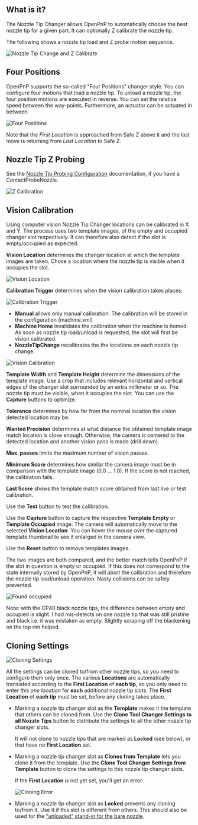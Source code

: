 ## What is it?

The Nozzle Tip Changer allows OpenPnP to automatically choose the best nozzle tip for a given part. It can optionally Z calibrate the nozzle tip.

The following shows a nozzle tip load and Z probe motion sequence.

![Nozzle Tip Change and Z Calibrate](https://user-images.githubusercontent.com/9963310/113582499-c00f0480-9628-11eb-8e7d-db51b25813cd.gif)


## Four Positions

OpenPnP supports the so-called "Four Positions" changer style. You can configure four motions that load a nozzle tip. To unload a nozzle tip, the four position motions are executed in reverse. You can set the relative speed between the way-points. Furthermore, an actuator can be actuated in between.

![Four Positions](https://user-images.githubusercontent.com/9963310/118364459-c59d2a00-b598-11eb-95bc-a8f77163e620.png)

Note that the _First Location_ is approached from Safe Z above it and the last move is returning from _Last Location_ to Safe Z. 

## Nozzle Tip Z Probing

See the [Nozzle Tip Probing Configuration](https://github.com/openpnp/openpnp/wiki/Contact-Probing-Nozzle#nozzle-tip-probing-configuration) documentation, if you have a ContactProbeNozzle. 

![Z Calibration](https://user-images.githubusercontent.com/9963310/118365257-3b56c500-b59c-11eb-8287-34e7eb78c7dc.png)

## Vision Calibration

Using computer vision Nozzle Tip Changer locations can be calibrated in X and Y. The process uses two template images, of the empty and occupied changer slot respectively. It can therefore also detect if the slot is empty/occupied as expected.

**Vision Location** determines the changer location at which the template images are taken. Chose a location where the nozzle tip is visible when it occupies the slot. 
 
![Vision Location](https://user-images.githubusercontent.com/9963310/113585531-a2dc3500-962c-11eb-8395-f8fe1db1b30b.png)

**Calibration Trigger** determines when the vision calibration takes places:

![Calibration Trigger](https://user-images.githubusercontent.com/9963310/113585861-11b98e00-962d-11eb-9d97-9356a55fbd4f.png)

* **Manual** allows only manual calibration. The calibration will be stored in the configuration (machine.xml)
* **Machine Home** invalidates the calibration when the machine is homed. As soon as nozzle tip load/unload is requested, the slot will first be vision calibrated. 
* **NozzleTipChange** recalibrates the the locations on each nozzle tip change. 

![Vision Calibration](https://user-images.githubusercontent.com/9963310/113588193-1b90c080-9630-11eb-9564-2a81e315c90a.png)

**Template Width** and **Template Height** determine the dimensions of the template image. Use a crop that includes relevant horizontal and vertical edges of the changer slot surrounded by an extra millimeter or so. The nozzle tip must be visible, when it occupies the slot. You can use the **Capture** buttons to optimize.  

**Tolerance** determines by how far from the nominal location the vision detected location may be. 

**Wanted Precision** determines at what distance the obtained template image match location is close enough. Otherwise, the camera is centered to the detected location and another vision pass is made (drill down).

**Max. passes** limits the maximum number of vision passes. 

**Minimum Score** determines how similar the camera image must be in comparison with the template image (0.0 ... 1.0). If the score is not reached, the calibration fails. 

**Last Score** shows the template match score obtained from last live or test calibration. 

Use the **Test** button to test the calibration. 

Use the **Capture** button to capture the respective **Template Empty** or **Template Occupied** image. The camera will automatically move to the selected **Vision Location**. You can hover the mouse over the captured template thumbnail to see it enlarged in the camera view. 

Use the **Reset** button to remove templates images. 

The two images are both compared, and the better match tells OpenPnP if the slot in question is empty or occupied. If this does not correspond to the state internally stored by OpenPnP, it will abort the calibration and therefore the nozzle tip load/unload operation. Nasty collisions can be safely prevented. 

![Found occupied](https://user-images.githubusercontent.com/9963310/113589665-f00ed580-9631-11eb-9522-272dbf86ee64.png)

Note: with the CP40 black nozzle tips, the difference between empty and occupied is slight. I had mis-detects on one nozzle tip that was still pristine and black i.e. it was mistaken as empty. Slightly scraping off the blackening on the top rim helped. 

## Cloning Settings

![Cloning Settings](https://user-images.githubusercontent.com/9963310/113582934-49bed200-9629-11eb-9340-fa6b391f77dd.png)

All the settings can be cloned to/from other nozzle tips, so you need to configure them only once. The various **Locations** are automatically translated according to the **First Location** of **each tip**, so you only need to enter _this one location_ for **each** additional nozzle tip slots. The **First Location** of **each tip** must be set, before any cloning takes place.

* Marking a nozzle tip changer slot as the **Template** makes it the template that others can be cloned from. Use the **Clone Tool Changer Settings to all Nozzle Tips** button to distribute the settings to all the other nozzle tip changer slots. 
    
    It will not clone to nozzle tips that are marked as **Locked** (see below), or that have no **First Location** set.

* Marking a nozzle tip changer slot as **Clones from Template** lets you clone it from the template. Use the **Clone Tool Changer Settings from Template** button to clone the settings to this nozzle tip changer slots. 
    
    If the **First Location** is not yet set, you'll get an error: 
    
    ![Cloning Error](https://user-images.githubusercontent.com/9963310/132630990-3b837a30-3d3e-4097-9c83-577aa12481cf.png)


* Marking a nozzle tip changer slot as **Locked** prevents any cloning to/from it. Use it if this slot is different from others. This should also be used for the ["unloaded" stand-in for the bare nozzle](https://github.com/openpnp/openpnp/wiki/Contact-Probing-Nozzle#z-calibration-for-the-bare-nozzle).



